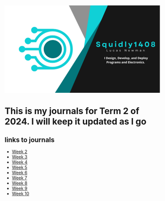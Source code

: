 ![Header](https://raw.githubusercontent.com/Squidly1408/Journals-Term-1-2024/main/title.png
)
# This is my journals for Term 2 of 2024. I will keep it updated as I go

## links to journals
 - [Week 2](https://github.com/Squidly1408/Journals-Term-2-2024/blob/main/week_2/Readme.md)
 - [Week 3](https://github.com/Squidly1408/Journals-Term-2-2024/blob/main/week_3/Readme.md)
 - [Week 4](https://github.com/Squidly1408/Journals-Term-2-2024/blob/main/week_4/Readme.md)
 - [Week 5](https://github.com/Squidly1408/Journals-Term-2-2024/blob/main/week_5/Readme.md)
 - [Week 6](https://github.com/Squidly1408/Journals-Term-2-2024/blob/main/week_6/Readme.md)
 - [Week 7](https://github.com/Squidly1408/Journals-Term-2-2024/blob/main/week_7/Readme.md)
 - [Week 8](https://github.com/Squidly1408/Journals-Term-2-2024/blob/main/week_8/Readme.md)
 - [Week 9](https://github.com/Squidly1408/Journals-Term-2-2024/blob/main/week_9/Readme.md)
 - [Week 10](https://github.com/Squidly1408/Journals-Term-2-2024/blob/main/week_10/Readme.md)
